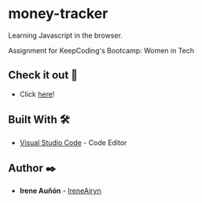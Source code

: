 # money-tracker

Learning Javascript in the browser. 

Assignment for KeepCoding's Bootcamp: Women in Tech

## Check it out 👀

*  Click [here](https://ireneairyn.github.io/money-tracker/)!

## Built With 🛠️

* [Visual Studio Code](https://code.visualstudio.com/) - Code Editor

## Author ✒️

* **Irene Auñón** - [IreneAiryn](https://github.com/IreneAiryn)

